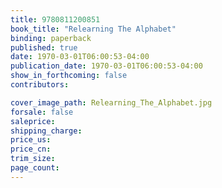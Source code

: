 ```yaml
---
title: 9780811200851
book_title: "Relearning The Alphabet"
binding: paperback
published: true
date: 1970-03-01T06:00:53-04:00
publication_date: 1970-03-01T06:00:53-04:00
show_in_forthcoming: false
contributors:

cover_image_path: Relearning_The_Alphabet.jpg
forsale: false
saleprice:
shipping_charge:
price_us:
price_cn:
trim_size:
page_count:
---
```



